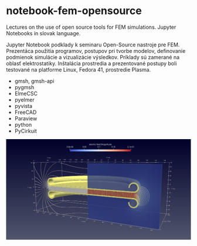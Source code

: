 # notebook-fem-opensource

Lectures on the use of open source tools for FEM simulations. 
Jupyter Notebooks in slovak language.

Jupyter Notebook podklady k seminaru Open-Source nastroje pre FEM. Prezentáca použitia programov, postupov pri tvorbe modelov, definovanie podmienok simulácie a vizualizácie výsledkov. Príklady sú zamerané na oblasť elektrostatiky. Inštalácia prostredia a prezentované postupy boli testované na platforme Linux, Fedora 41, prostredie Plasma.

* gmsh, gmsh-api
* pygmsh
* ElmeCSC
* pyelmer
* pyvista
* FreeCAD
* Paraview
* python
* PyCirkuit


![priklad](./img/pw_03.png)


